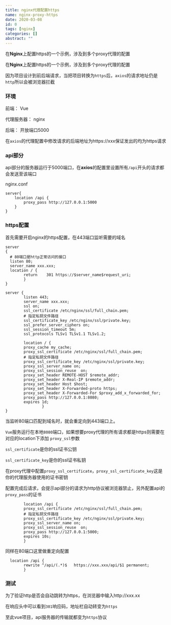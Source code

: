 ```yaml
---
title: nginx代理配置https
name: nginx-proxy-https
date: 2020-03-08
id: 0
tags: [nginx]
categories: []
abstract: ""
---
```



在**Nginx**上配置https的一个示例，涉及到多个proxy代理的配置


<!--more-->


在**Nginx**上配置https的一个示例，涉及到多个proxy代理的配置

<!--more-->

因为项目设计到前后端请求，当把项目转换为`https`后，`axios`的请求地址仍是`http`所以会被浏览器拦截

### 环境

前端： Vue

代理服务器： nginx

后端： 开放端口5000

在`axios`的代理配置中修改请求的后端地址为https://xxx保证发出的均为https请求

### api部分

api部分的服务器运行于5000端口，在**axios**的配置里设置所有`/api`开头的请求都会发送至该端口

nginx.conf

```nginx
server{
    location /api {
        proxy_pass http://127.0.0.1:5000
    }
}
```

### https配置

首先需要开启nginx的https配置，在443端口监听需要的域名

```nginx
server
{
  # 80端口是http正常访问的接口
  listen 80;
  server_name xxx.xxx;
  location / {
        return    301 https://$server_name$request_uri;
        }
}

server {
        listen 443;
        server_name xxx.xxx;
        ssl on;
        ssl_certificate /etc/nginx/ssl/full_chain.pem;
        # 指定私钥文件路径
        ssl_certificate_key /etc/nginx/ssl/private.key;
        ssl_prefer_server_ciphers on;
        ssl_session_timeout 5m;
        ssl_protocols TLSv1 TLSv1.1 TLSv1.2;

        location / {
        proxy_cache my_cache;
        proxy_ssl_certificate /etc/nginx/ssl/full_chain.pem;
        # 指定私钥文件路径
        proxy_ssl_certificate_key /etc/nginx/ssl/private.key;
        proxy_ssl_server_name on;
        proxy_ssl_session_reuse  on;
        proxy_set_header REMOTE-HOST $remote_addr;
        proxy_set_header X-Real-IP $remote_addr;
        proxy_set_header Host $host;
        proxy_set_header X-Forwarded-proto https;
        proxy_set_header X-Forwarded-For $proxy_add_x_forwarded_for;
        proxy_pass http://127.0.0.1:8080;
        expires 1d;
                }
}
```

当监听80端口匹配到域名时，就会重定向到443端口上。

`Vue`服务运行在本地`8080`端口，如果想要proxy代理的所有请求都是https则需要在对应的location下添加 `proxy_ssl`参数

`ssl_certificate`是你的ssl证书公钥

`ssl_certificate_key`是你的ssl证书私钥

在proxy代理中配置`proxy_ssl_certificate`，`proxy_ssl_certificate_key`这是你的代理服务器使用的证书密钥

配置完成后请求，会提示api部分的请求为http协议被浏览器禁止，另外配置api的`proxy_pass`的证书

```nginx
        location /api {
        proxy_ssl_certificate /etc/nginx/ssl/full_chain.pem;
        # 指定私钥文件路径
        proxy_ssl_certificate_key /etc/nginx/ssl/private.key;
        proxy_ssl_server_name on;
        proxy_ssl_session_reuse  on;
        proxy_pass http://127.0.0.1:5000;
        expires 10s;
        }
```

同样在80端口这里做重定向配置

```nginx
  location /api {
        rewrite ^/api/(.*)$   https://xxx.xxx/api/$1 permanent;
        }
```

### 测试

为了验证http是否会自动跳转为https，在浏览器中输入http://xxx.xx

在响应头中可以看到`301`响应码，地址栏自动转变为`https`

至此vue项目，api服务器的传输就都变为`https`协议